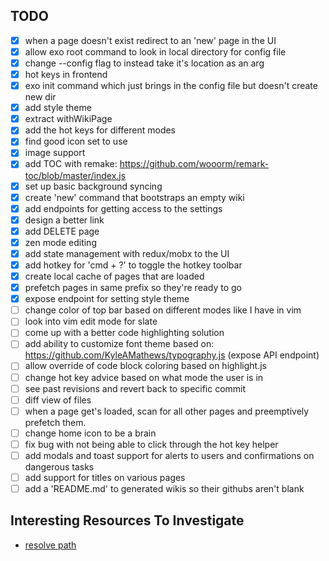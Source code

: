 ## TODO

- [x] when a page doesn't exist redirect to an 'new' page in the UI
- [x] allow exo root command to look in local directory for config file
- [x] change --config flag to instead take it's location as an arg
- [x] hot keys in frontend
- [x] exo init command which just brings in the config file but doesn't create new dir
- [x] add style theme
- [x] extract withWikiPage
- [x] add the hot keys for different modes
- [x] find good icon set to use
- [x] image support
- [x] add TOC with remake: https://github.com/wooorm/remark-toc/blob/master/index.js
- [x] set up basic background syncing 
- [x] create 'new' command that bootstraps an empty wiki
- [x] add endpoints for getting access to the settings
- [x] design a better link 
- [x] add DELETE page 
- [x] zen mode editing
- [x] add state management with redux/mobx to the UI
- [x] add hotkey for 'cmd + ?' to toggle the hotkey toolbar
- [x] create local cache of pages that are loaded 
- [x] prefetch pages in same prefix so they're ready to go
- [x] expose endpoint for setting style theme
- [ ] change color of top bar based on different modes like I have in vim
- [ ] look into vim edit mode for slate
- [ ] come up with a better code highlighting solution
- [ ] add ability to customize font theme based on: https://github.com/KyleAMathews/typography.js (expose API endpoint)
- [ ] allow override of code block coloring based on highlight.js
- [ ] change hot key advice based on what mode the user is in
- [ ] see past revisions and revert back to specific commit
- [ ] diff view of files
- [ ] when a page get's loaded, scan for all other pages and preemptively prefetch them.
- [ ] change home icon to be a brain
- [ ] fix bug with not being able to click through the hot key helper
- [ ] add modals and toast support for alerts to users and confirmations on dangerous tasks
- [ ] add support for titles on various pages
- [ ] add a 'README.md' to generated wikis so their githubs aren't blank
 
## Interesting Resources To Investigate
* [resolve path](https://github.com/mjackson/resolve-pathname)
